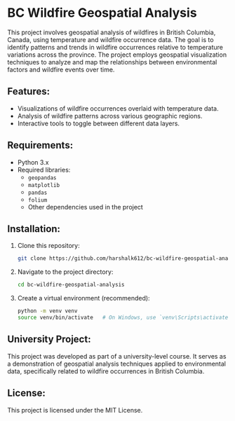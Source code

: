 # BC Wildfire Geospatial Analysis

This project involves geospatial analysis of wildfires in British Columbia, Canada, using temperature and wildfire occurrence data. The goal is to identify patterns and trends in wildfire occurrences relative to temperature variations across the province. The project employs geospatial visualization techniques to analyze and map the relationships between environmental factors and wildfire events over time.

## Features:
- Visualizations of wildfire occurrences overlaid with temperature data.
- Analysis of wildfire patterns across various geographic regions.
- Interactive tools to toggle between different data layers.

## Requirements:
- Python 3.x
- Required libraries:
  - `geopandas`
  - `matplotlib`
  - `pandas`
  - `folium`
  - Other dependencies used in the project

## Installation:
1. Clone this repository:
   ```bash
   git clone https://github.com/harshalk612/bc-wildfire-geospatial-analysis.git
   ```

2. Navigate to the project directory:
   ```bash
   cd bc-wildfire-geospatial-analysis
   ```

3. Create a virtual environment (recommended):
   ```bash
   python -m venv venv
   source venv/bin/activate   # On Windows, use `venv\Scripts\activate`
   ```

## University Project:
This project was developed as part of a university-level course. It serves as a demonstration of geospatial analysis techniques applied to environmental data, specifically related to wildfire occurrences in British Columbia.

## License:
This project is licensed under the MIT License.
